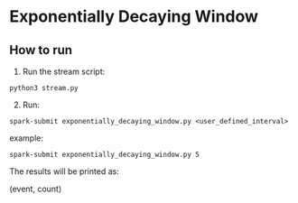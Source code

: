 # Exponentially Decaying Window

## How to run 

1. Run the stream script:

```
python3 stream.py
```

2. Run:

```
spark-submit exponentially_decaying_window.py <user_defined_interval>
```

example:

```
spark-submit exponentially_decaying_window.py 5
```

The results will be printed as:

(event, count)